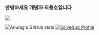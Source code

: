 ### 안녕하세요 개발자 최용호입니다

<!--
**yongho1212/yongho1212** is a ✨ _special_ ✨ repository because its `README.md` (this file) appears on your GitHub profile.

Here are some ideas to get you started:

- 🔭 I’m currently working on ...
- 🌱 I’m currently learning ...
- 👯 I’m looking to collaborate on ...
- 🤔 I’m looking for help with ...
- 💬 Ask me about ...
- 📫 How to reach me: ...
- 😄 Pronouns: ...
- ⚡ Fun fact: ...
-->
<a href="버튼을 눌렀을 때 이동할 링크" target="_blank"><img src="https://img.shields.io/badge/yongho6800@gmail.com-000?style=flat&logo=Gmail&logoColor=EA4335"/></a>


![Anurag's GitHub stats](https://github-readme-stats.vercel.app/api?username=yongho1212&show_icons=true&theme=radical)
[![Solved.ac Profile](http://mazassumnida.wtf/api/generate_badge?boj=yongho2088)](https://solved.ac/yongho2088)
